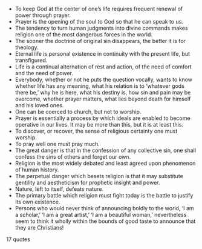  - To keep God at the center of one’s life requires frequent renewal of power through prayer.
 - Prayer is the opening of the soul to God so that he can speak to us.
 - The tendency to turn human judgments into divine commands makes religion one of the most dangerous forces in the world.
 - The sooner the doctrine of original sin disappears, the better it is for theology.
 - Eternal life is personal existence in continuity with the present life, but transfigured.
 - Life is a continual alternation of rest and action, of the need of comfort and the need of power.
 - Everybody, whether or not he puts the question vocally, wants to know whether life has any meaning, what his relation is to ‘whatever gods there be,’ why he is here, what his destiny is, how sin and pain may be overcome, whether prayer matters, what lies beyond death for himself and his loved ones.
 - One can be coerced to church, but not to worship.
 - Prayer is essentially a process by which ideals are enabled to become operative in our lives. It may be more than this, but it is at least this.
 - To discover, or recover, the sense of religious certainty one must worship.
 - To pray well one must pray much.
 - The great danger is that in the confession of any collective sin, one shall confess the sins of others and forget our own.
 - Religion is the most widely debated and least agreed upon phenomenon of human history.
 - The perpetual danger which besets religion is that it may substitute gentility and aestheticism for prophetic insight and power.
 - Nature, left to itself, defeats nature.
 - The primary battle which religion must fight today is the battle to justify its own existence.
 - Persons who would never think of announcing boldly to the world, ‘I am a scholar,’ ‘I am a great artist,’ ‘I am a beautiful woman,’ nevertheless seem to think it wholly within the bounds of good taste to announce that they are Christians!

17 quotes